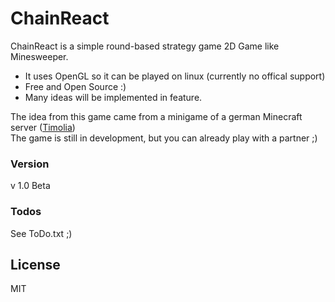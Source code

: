 # ChainReact

ChainReact is a simple round-based strategy game 2D Game like Minesweeper.

  - It uses OpenGL so it can be played on linux (currently no offical support)
  - Free and Open Source :)
  - Many ideas will be implemented in feature.

The idea from this game came from a minigame of a german Minecraft server ([Timolia](https://www.timolia.de/ "Timolia"))  
The game is still in development, but you can already play with a partner ;)

### Version
v 1.0 Beta

### Todos
See ToDo.txt ;)

License
----

MIT